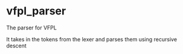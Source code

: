 # vfpl_parser

The parser for VFPL

It takes in the tokens from the lexer and parses them using recursive descent